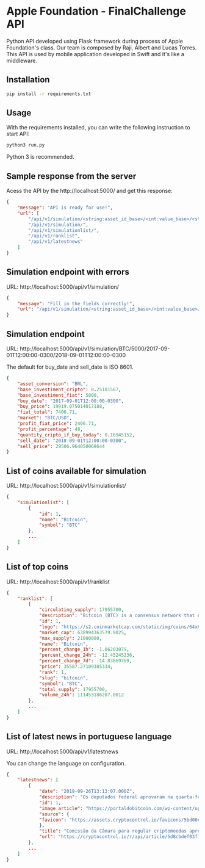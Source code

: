 Apple Foundation - FinalChallenge API
=========================

Python API developed using Flask framework during process of Apple Foundation's class. Our team is composed by Raji, Albert and Lucas Torres. This API is used by mobile application developed in Swift and it's like a middleware.

## Installation
```sh
pip install -r requirements.txt
```

## Usage
With the requirements installed, you can write the following instruction to start API:
```sh
python3 run.py
```
Python 3 is recommended.

## Sample response from the server
Acess the API by the http://localhost:5000/ and get this response:
```json
{
    "message": "API is ready for use!",
    "url": [
        "/api/v1/simulation/<string:asset_id_base>/<int:value_base>/<string:buy_date>/<string:sell_date>",
        "/api/v1/simulation/",
        "/api/v1/simulationlist/",
        "/api/v1/ranklist",
        "/api/v1/latestnews"
    ]
}
```

## Simulation endpoint with errors
URL: http://localhost:5000/api/v1/simulation/
```json
{
    "message": "Fill in the fields correctly!",
    "url": "/api/v1/simulation/<string:asset_id_base>/<int:value_base>/<string:buy_date>/<string:sell_date>"
}
```

## Simulation endpoint
URL: http://localhost:5000/api/v1/simulation/BTC/5000/2017-09-01T12:00:00-0300/2018-09-01T12:00:00-0300

The default for buy_date and sell_date is ISO 8601.
```json
{
    "asset_conversion": "BRL",
    "base_investiment_cripto": 0.25101567,
    "base_investiment_fiat": 5000,
    "buy_date": "2017-09-01T12:00:00-0300",
    "buy_price": 19919.075014017188,
    "fiat_total": 7406.71,
    "market": "BTC/USD",
    "profit_fiat_price": 2406.71,
    "profit_percentage": 48,
    "quantity_cripto_if_buy_today": 0.16945152,
    "sell_date": "2018-09-01T12:00:00-0300",
    "sell_price": 29506.964050068644
}
```

## List of coins available for simulation
URL: http://localhost:5000/api/v1/simulationlist/
```json
{
    "simulationlist": [
        {
            "id": 1,
            "name": "Bitcoin",
            "symbol": "BTC"
        },
        ...
    ]
}
```

## List of top coins
URL: http://localhost:5000/api/v1/ranklist
```json
{
    "ranklist": [
        {
            "circulating_supply": 17955700,
            "description": "Bitcoin (BTC) is a consensus network that enables a new payment system and a completely digital currency. Powered by its users, it is a peer to peer payment network that requires no central authority to operate. On October 31st, 2008, an individual or group of individuals operating under the pseudonym \"Satoshi Nakamoto\" published the Bitcoin Whitepaper and described it as: \"a purely peer-to-peer version of electronic cash, which would allow online payments to be sent directly from one party to another without going through a financial institution.\"",
            "id": 1,
            "logo": "https://s2.coinmarketcap.com/static/img/coins/64x64/1.png",
            "market_cap": 638994363579.9025,
            "max_supply": 21000000,
            "name": "Bitcoin",
            "percent_change_1h": -1.06203079,
            "percent_change_24h": -12.45245236,
            "percent_change_7d": -14.83869769,
            "price": 35587.27109385334,
            "rank": 1,
            "slug": "bitcoin",
            "symbol": "BTC",
            "total_supply": 17955700,
            "volume_24h": 111453186207.8012
        },
        ...
    ]
}
```

## List of latest news in portuguese language
URL: http://localhost:5000/api/v1/latestnews

You can change the language on configuration.
```json
{
    "latestnews": [
        {
            "date": "2019-09-26T13:13:07.000Z",
            "description": "Os deputados federal aprovaram na quarta-feira (25) — em meio aos questionamentos ao CEO da Atlas Quantum — a audiência pública solicitada pela deputada federal Margarida Salomão (PT/MG). O objetivo é debater a regulamentação das criptomoedas e da tecnologia Blockchain. No dia anterior, a política…",
            "id": 1,
            "image_article": "https://portaldobitcoin.com/wp-content/uploads/2019/09/margarida-salomao2.png",
            "source": {
            "favicon": "https://assets.cryptocontrol.io/favicons/5bd00c580c38a7001921bdb2.png"
            },
            "title": "Comissão da Câmara para regular criptomoedas aprova audiência de deputada petista",
            "url": "https://cryptocontrol.io/r/api/article/5d8cbdef03f7410018856adf?ref=5d8a4524783fbd00182397db"
        },
        ...
    ]
}
```